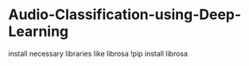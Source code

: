 # Audio-Classification-using-Deep-Learning

install necessary libraries like librosa 
!pip install librosa 
